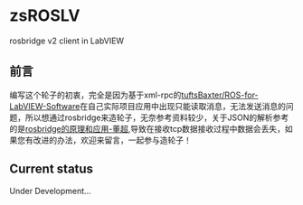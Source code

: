 # zsROSLV
rosbridge v2 client in LabVIEW

## 前言

编写这个轮子的初衷，完全是因为基于xml-rpc的[tuftsBaxter/ROS-for-LabVIEW-Software](https://github.com/tuftsBaxter/ROS-for-LabVIEW-Software)在自己实际项目应用中出现只能读取消息，无法发送消息的问题，所以想通过rosbridge来造轮子，无奈参考资料较少，关于JSON的解析参考的是[rosbridge的原理和应用-董超](http://www.slamcn.org/index.php/%E6%B3%A1%E6%B3%A1%E6%9C%BA%E5%99%A8%E4%BA%BA%E5%85%AC%E5%BC%80%E8%AF%BE%E7%A8%8B-%E5%B7%B2%E5%8F%91%E5%B8%83),导致在接收tcp数据接收过程中数据会丢失，如果您有改进的办法，欢迎来留言，一起参与造轮子！

## Current status

Under Development...
